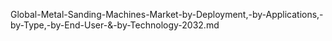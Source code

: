 Global-Metal-Sanding-Machines-Market-by-Deployment,-by-Applications,-by-Type,-by-End-User-&-by-Technology-2032.md

